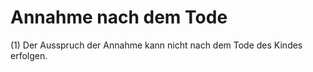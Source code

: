 # Annahme nach dem Tode

(1) Der Ausspruch der Annahme kann nicht nach dem Tode des Kindes erfolgen.